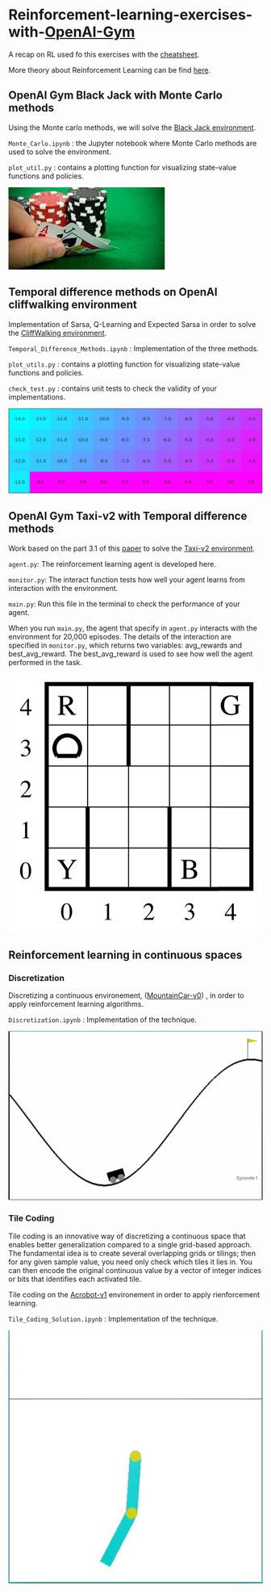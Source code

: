 # Reinforcement-learning-exercises-with-[OpenAI-Gym](https://gym.openai.com/docs/#spaces)

A recap on RL used fo this exercises with the [cheatsheet](cheatsheet.pdf). 

More theory about Reinforcement Learning can be find [here](https://mitpress.mit.edu/books/reinforcement-learning-second-edition).


## OpenAI Gym Black Jack with Monte Carlo methods

Using the Monte carlo methods, we will solve the [Black Jack environment](https://github.com/openai/gym/blob/master/gym/envs/toy_text/blackjack.py).

`Monte_Carlo.ipynb` : the Jupyter notebook where Monte Carlo methods are used to solve the environment.

`plot_util.py` : contains a plotting function for visualizing state-value functions and policies.

![alt text](Images/Bj.jpg)

## Temporal difference methods on OpenAI cliffwalking environment 

Implementation of Sarsa, Q-Learning and Expected Sarsa in order to solve the [CliffWalking environment](https://github.com/openai/gym/blob/master/gym/envs/toy_text/cliffwalking.py).

`Temporal_Difference_Methods.ipynb` : Implementation of the three methods.

`plot_utils.py` : contains a plotting function for visualizing state-value functions and policies.

`check_test.py` : contains unit tests to check the validity of your implementations.

![alt text](Images/CliffWalking.JPG)



## OpenAI Gym Taxi-v2 with Temporal difference methods

Work based on the part 3.1 of this [paper](https://arxiv.org/pdf/cs/9905014.pdf) to solve the [Taxi-v2 environment](https://github.com/openai/gym/blob/master/gym/envs/toy_text/taxi.py).

`agent.py`: The reinforcement learning agent is developed here.

`monitor.py`: The interact function tests how well your agent learns from interaction with the environment.

`main.py`: Run this file in the terminal to check the performance of your agent.

When you run `main.py`, the agent that specify in `agent.py` interacts with the environment for 20,000 episodes. The details of the interaction are specified in `monitor.py`, which returns two variables: avg_rewards and best_avg_reward. The best_avg_reward is used to see how well the agent performed in the task.

![alt text](Images/taxi-v2.png)

## Reinforcement learning in continuous spaces

### Discretization

Discretizing a continuous environement, ([MountainCar-v0](https://gym.openai.com/envs/MountainCar-v0/)) , in order to apply reinforcement learning algorithms.

`Discretization.ipynb` : Implementation of the technique.

![alt text](Images/MountainCar.PNG)

### Tile Coding

Tile coding is an innovative way of discretizing a continuous space that enables better generalization compared to a single grid-based approach. The fundamental idea is to create several overlapping grids or tilings; then for any given sample value, you need only check which tiles it lies in. You can then encode the original continuous value by a vector of integer indices or bits that identifies each activated tile.

Tile coding on the [Acrobot-v1](https://gym.openai.com/envs/Acrobot-v1/) environement in order to apply rienforcement learning.

`Tile_Coding_Solution.ipynb` : Implementation of the technique.

![alt text](Images/Acrobot-v1.JPG)
